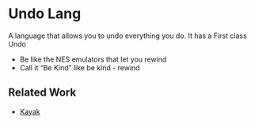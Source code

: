 # Undo Lang

A language that allows you to undo everything you do. It has a First class Undo
- Be like the NES emulators that let you rewind
- Call it “Be Kind” like be kind - rewind

## Related Work

- [Kayak](https://esolangs.org/wiki/Kayak)
